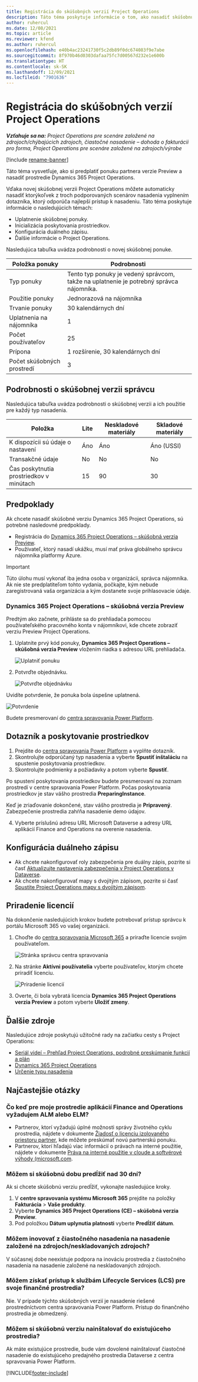 ```yaml
---
title: Registrácia do skúšobných verzií Project Operations
description: Táto téma poskytuje informácie o tom, ako nasadiť skúšobnú verziu Dynamics 365 Project Operations.
author: ruhercul
ms.date: 12/08/2021
ms.topic: article
ms.reviewer: kfend
ms.author: ruhercul
ms.openlocfilehash: e40b4ac23241730f5c2db89f0dc674083f9e7abe
ms.sourcegitcommit: 8f970b46d0303dafaa75fc7d00567d232e1e600b
ms.translationtype: HT
ms.contentlocale: sk-SK
ms.lasthandoff: 12/09/2021
ms.locfileid: "7901636"
---
```

# <a name="sign-up-for-project-operations-trials"></a>Registrácia do skúšobných verzií Project Operations 

_**Vzťahuje sa na:** Project Operations pre scenáre založené na zdrojoch/chýbajúcich zdrojoch, čiastočné nasadenie – dohoda o fakturácii pro forma, Project Operations pre scenáre založené na zdrojoch/výrobe_ 

[!include [rename-banner](~/includes/cc-data-platform-banner.md)]

Táto téma vysvetľuje, ako si predplatiť ponuku partnera verzie Preview a nasadiť prostredie Dynamics 365 Project Operations.

Vďaka novej skúšobnej verzii Project Operations môžete automaticky nasadiť ktorýkoľvek z troch podporovaných scenárov nasadenia vyplnením dotazníka, ktorý odporúča najlepší prístup k nasadeniu. Táto téma poskytuje informácie o nasledujúcich témach:

- Uplatnenie skúšobnej ponuky.
- Inicializácia poskytovania prostriedkov.
- Konfigurácia duálneho zápisu.
- Ďalšie informácie o Project Operations. 

Nasledujúca tabuľka uvádza podrobnosti o novej skúšobnej ponuke.

| **Položka ponuky**               | **Podrobnosti**                                  |
|------------------------------|----------------------------------------------|
| Typ ponuky                   | Tento typ ponuky je vedený správcom, takže na uplatnenie je potrebný správca nájomníka. |
| Použitie ponuky                    | Jednorazová na nájomníka                          |
| Trvanie ponuky               | 30 kalendárnych dní                             |
| Uplatnenia na nájomníka       | 1                                            |
| Počet používateľov              | 25                                           |
| Prípona                    | 1 rozšírenie, 30 kalendárnych dní               |
| Počet skúšobných prostredí | 3                                            |


## <a name="admin-trial-details"></a>Podrobnosti o skúšobnej verzii správcu
Nasledujúca tabuľka uvádza podrobnosti o skúšobnej verzii a ich použitie pre každý typ nasadenia.

| **Položka**                      | **Lite**                                     | **Neskladové materiály** | **Skladové materiály** |
|-------------------------------|----------------------------------------------|---------------------------|-----------------------|
| K dispozícii sú údaje o nastavení           | Áno                                          | Áno                       | Áno (USSI)            |
| Transakčné údaje            | No                                           | No                        | No                    |
| Čas poskytnutia prostriedkov v minútach  | 15                                           | 90                        | 30                    |
 
## <a name="prerequisites"></a>Predpoklady
Ak chcete nasadiť skúšobné verziu Dynamics 365 Project Operations, sú potrebné nasledovné predpoklady.

- Registrácia do [Dynamics 365 Project Operations – skúšobná verzia Preview](https://www.aka.ms/try-po).
- Používateľ, ktorý nasadí ukážku, musí mať práva globálneho správcu nájomníka platformy Azure.

> [!IMPORTANT]
> Túto úlohu musí vykonať iba jedna osoba v organizácii, správca nájomníka. Ak nie ste predplatiteľom tohto vydania, počkajte, kým nebude zaregistrovaná vaša organizácia a kým dostanete svoje prihlasovacie údaje.

### <a name="dynamics-365-project-operations---preview-trial"></a>Dynamics 365 Project Operations – skúšobná verzia Preview 

Predtým ako začnete, prihláste sa do prehliadača pomocou používateľského pracovného konta v nájomníkovi, kde chcete zobraziť verziu Preview Project Operations.

1. Uplatnite prvý kód ponuky, **Dynamics 365 Project Operations – skúšobná verzia Preview** vložením riadka s adresou URL prehliadača.

    ![Uplatniť ponuku](./media/16RedeemFirstOfferNew.png)

2. Potvrďte objednávku.

    ![Potvrďte objednávku](./media/17ConfirmOrderNew.png)

  Uvidíte potvrdenie, že ponuka bola úspešne uplatnená.

   ![Potvrdenie](./media/18OrderConfirmationNew.png)

  Budete presmerovaní do [centra spravovania Power Platform](https://admin.powerplatform.microsoft.com/projectoperationstrial).

## <a name="questionnaire-and-provisioning"></a>Dotazník a poskytovanie prostriedkov

1.  Prejdite do [centra spravovania Power Platform](https://admin.powerplatform.com/projectoperationstrial) a vyplňte dotazník.  
2.  Skontrolujte odporúčaný typ nasadenia a vyberte **Spustiť inštaláciu** na spustenie poskytovania prostriedkov.
3.  Skontrolujte podmienky a požiadavky a potom vyberte **Spustiť**.

   Po spustení poskytovania prostriedkov budete presmerovaní na zoznam prostredí v centre spravovania Power Platform. Počas poskytovania prostriedkov je stav vášho prostredia **PreparingInstance**.
 
  Keď je zriaďovanie dokončené, stav vášho prostredia je **Pripravený**. Zabezpečenie prostredia zahŕňa nasadenie demo údajov.
 
4.  Vyberte príslušnú adresu URL Microsoft Dataverse a adresy URL aplikácií Finance and Operations na overenie nasadenia.

## <a name="configuring-dual-write"></a>Konfigurácia duálneho zápisu
- Ak chcete nakonfigurovať roly zabezpečenia pre duálny zápis, pozrite si časť [Aktualizujte nastavenia zabezpečenia v Project Operations v Dataverse](resource-provision-new-environment.md).
- Ak chcete nakonfigurovať mapy s dvojitým zápisom, pozrite si časť [Spustite Project Operations mapy s dvojitým zápisom](resource-provision-new-environment.md#run-project-operations-dual-write-maps).

## <a name="assign-licenses"></a>Priradenie licencií

Na dokončenie nasledujúcich krokov budete potrebovať prístup správcu k portálu Microsoft 365 vo vašej organizácii.

1. Choďte do [centra spravovania Microsoft 365](https://portal.office.com/) a priraďte licencie svojim používateľom.

   ![Stránka správcu centra spravovania](./media/14AdminPortal.png)

2. Na stránke **Aktívni používatelia** vyberte používateľov, ktorým chcete priradiť licenciu.

   ![Priradenie licencií](./media/15AssignLicenses.png)

3. Overte, či bola vybratá licencia **Dynamics 365 Project Operations verzia Preview** a potom vyberte **Uložiť zmeny**.

## <a name="additional-resources"></a>Ďalšie zdroje

Nasledujúce zdroje poskytujú užitočné rady na začiatku cesty s Project Operations:

- [Seriál videí – Prehľad Project Operations, podrobné preskúmanie funkcií a plán](https://youtube.com/playlist?list=PLcakwueIHoT_LJ3Fr1tHnkPk5lioqE6uH)
- [Dynamics 365 Project Operations](/learn/modules/examine-dynamics-365-project-operations/)
- [Určenie typu nasadenia](determine-deployment-type.md)

## <a name="frequently-asked-questions"></a>Najčastejšie otázky

### <a name="what-if-i-require-alm-or-elm-for-my-finance-and-operations-apps-environment"></a>Čo keď pre moje prostredie aplikácií Finance and Operations vyžadujem ALM alebo ELM?

- Partnerov, ktorí vyžadujú úplné možnosti správy životného cyklu prostredia, nájdete v dokumente [Žiadosť o licenciu izolovaného priestoru partner](https://experience.dynamics.com/requestlicense), kde môžete preskúmať novú partnerskú ponuku. 
- Partnerov, ktorí hľadajú viac informácií o právach na interné použitie, nájdete v dokumente [Práva na interné použitie v cloude a softvérové výhody (microsoft.com](https://partner.microsoft.com/membership/internal-use-software).

### <a name="can-i-extend-my-trial-beyond-30-days"></a>Môžem si skúšobnú dobu predĺžiť nad 30 dní?
Ak si chcete skúšobnú verziu predĺžiť, vykonajte nasledujúce kroky.

1. V **centre spravovania systému Microsoft 365** prejdite na položky **Fakturácia** > **Vaše produkty**.
2. Vyberte **Dynamics 365 Project Operations (CE) – skúšobná verzia Preview**.
3. Pod položkou **Dátum uplynutia platnosti** vyberte **Predĺžiť dátum**.

### <a name="can-i-upgrade-from-the-lite-deployment-to-the-resourcenon-stocked-based-scenario-deployment"></a>Môžem inovovať z čiastočného nasadenia na nasadenie založené na zdrojoch/neskladovaných zdrojoch?
V súčasnej dobe neexistuje podpora na inováciu prostredia z čiastočného nasadenia na nasadenie založené na neskladovaných zdrojoch.

### <a name="can-i-access-lifecycle-services-lcs-for-my-finance-environments"></a>Môžem získať prístup k službám Lifecycle Services (LCS) pre svoje finančné prostredia?  
Nie. V prípade týchto skúšobných verzií je nasadenie riešené prostredníctvom centra spravovania Power Platform. Prístup do finančného prostredia je obmedzený.

### <a name="can-i-install-my-trial-on-an-existing-environment"></a>Môžem si skúšobnú verziu nainštalovať do existujúceho prostredia?
Ak máte existujúce prostredie, bude vám dovolené nainštalovať čiastočné nasadenie do existujúceho predajného prostredia Dataverse z centra spravovania Power Platform.

[!INCLUDE[footer-include](../includes/footer-banner.md)]
